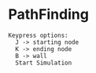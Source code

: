# PathFinding
```
Keypress options:
  J -> starting node
  K -> ending node
  B -> wall
  Start Simulation
```
